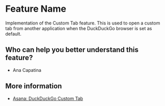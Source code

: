 # Feature Name
Implementation of the Custom Tab feature. This is used to open a custom tab from another application when the DuckDuckGo browser is 
set as default.

## Who can help you better understand this feature?
- Ana Capatina

## More information
- [Asana: DuckDuckGo Custom Tab](https://app.asana.com/0/1200905986587319/1206880175454747/f)